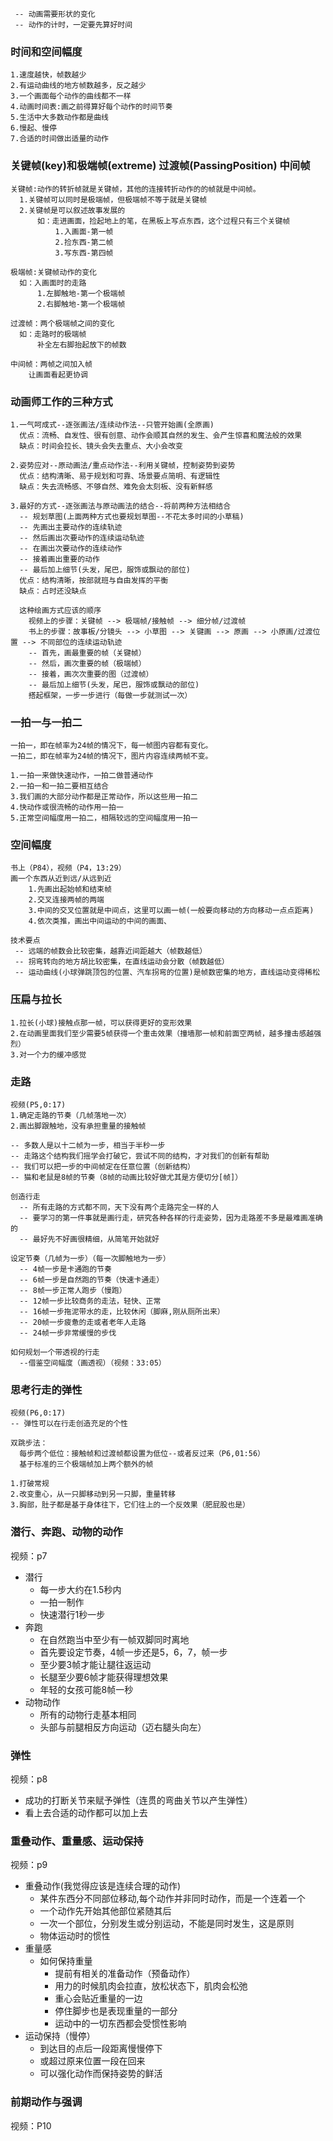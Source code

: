 
```
 -- 动画需要形状的变化
 -- 动作的计时，一定要先算好时间
```
### 时间和空间幅度
```
1.速度越快，帧数越少
2.有运动曲线的地方帧数越多，反之越少
3.一个画面每个动作的曲线都不一样
4.动画时间表:画之前得算好每个动作的时间节奏
5.生活中大多数动作都是曲线
6.慢起、慢停
7.合适的时间做出适量的动作
```

### 关键帧(key)和极端帧(extreme) 过渡帧(PassingPosition) 中间帧
```
关键帧:动作的转折帧就是关键帧，其他的连接转折动作的的帧就是中间帧。
  1.关键帧可以同时是极端帧，但极端帧不等于就是关键帧
  2.关键帧是可以叙述故事发展的
      如：走进画面，捡起地上的笔，在黑板上写点东西，这个过程只有三个关键帧
          1.入画面-第一帧
          2.捡东西-第二帧
          3.写东西-第四帧

极端帧:关键帧动作的变化
  如：入画面时的走路
      1.左脚触地-第一个极端帧
      2.右脚触地-第一个极端帧

过渡帧：两个极端帧之间的变化
  如：走路时的极端帧
      补全左右脚抬起放下的帧数

中间帧：两帧之间加入帧
    让画面看起更协调
```

### 动画师工作的三种方式
```
1.一气呵成式--逐张画法/连续动作法--只管开始画(全原画)
  优点：流畅、自发性、很有创意、动作会顺其自然的发生、会产生惊喜和魔法般的效果
  缺点：时间会拉长、镜头会失去重点、大小会改变

2.姿势应对--原动画法/重点动作法--利用关键帧，控制姿势到姿势
  优点：结构清晰、易于规划和可靠、场景要点简明、有逻辑性
  缺点：失去流畅感、不够自然、难免会太刻板、没有新鲜感

3.最好的方式--逐张画法与原动画法的结合--将前两种方法相结合
  -- 规划草图(上面两种方式也要规划草图--不花太多时间的小草稿)
  -- 先画出主要动作的连续轨迹
  -- 然后画出次要动作的连续运动轨迹
  -- 在画出次要动作的连续动作
  -- 接着画出重要的动作
  -- 最后加上细节(头发，尾巴，服饰或飘动的部位)
  优点：结构清晰，按部就班与自由发挥的平衡
  缺点：占时还没缺点

  这种绘画方式应该的顺序
    视频上的步骤：关键帧 --> 极端帧/接触帧 --> 细分帧/过渡帧
    书上的步骤：故事板/分镜头 --> 小草图 --> 关键画 --> 原画 --> 小原画/过渡位置 --> 不同部位的连续运动轨迹
    -- 首先，画最重要的帧（关键帧）
    -- 然后，画次重要的帧（极端帧）
    -- 接着，画次次重要的图（过渡帧）
    -- 最后加上细节(头发，尾巴，服饰或飘动的部位)
    搭起框架，一步一步进行（每做一步就测试一次）
```
### 一拍一与一拍二
```
一拍一，即在帧率为24帧的情况下，每一帧图内容都有变化。
一拍二，即在帧率为24帧的情况下，图片内容连续两帧不变。

1.一拍一来做快速动作，一拍二做普通动作
2.一拍一和一拍二要相互结合
3.我们画的大部分动作都是正常动作，所以这些用一拍二
4.快动作或很流畅的动作用一拍一
5.正常空间幅度用一拍二，相隔较远的空间幅度用一拍一
```
### 空间幅度
```
书上（P84），视频（P4，13:29）
画一个东西从近到远/从远到近
    1.先画出起始帧和结束帧
    2.交叉连接两帧的两端
    3.中间的交叉位置就是中间点，这里可以画一帧(一般要向移动的方向移动一点点距离)
    4.依次类推，画出中间运动的中间的画面、

技术要点
 -- 远端的帧数会比较密集，越靠近间距越大（帧数越低）
 -- 拐弯转向的地方胡比较密集，在直线运动会分散（帧数越低）
 -- 运动曲线(小球弹跳顶包的位置、汽车拐弯的位置)是帧数密集的地方，直线运动变得稀松

```

### 压扁与拉长
```
1.拉长(小球)接触点那一帧，可以获得更好的变形效果
2.在动画里面我们至少需要5帧获得一个重击效果（撞墙那一帧和前面空两帧，越多撞击感越强烈）
3.对一个力的缓冲感觉
```

### 走路
```
视频(P5,0:17)
1.确定走路的节奏（几帧落地一次）
2.画出脚跟触地，没有承担重量的接触帧

-- 多数人是以十二帧为一步，相当于半秒一步
-- 走路这个结构我们摇学会打破它，尝试不同的结构，才对我们的创新有帮助
-- 我们可以把一步的中间帧定在任意位置（创新结构）
-- 猫和老鼠是8帧的节奏（8帧的动画比较好做尤其是方便切分[帧]）

创造行走
  -- 所有走路的方式都不同，天下没有两个走路完全一样的人
  -- 要学习的第一件事就是画行走，研究各种各样的行走姿势，因为走路差不多是最难画准确的
  -- 最好先不好画很精细，从简笔开始就好

设定节奏（几帧为一步）（每一次脚触地为一步）
  -- 4帧一步是卡通跑的节奏
  -- 6帧一步是自然跑的节奏（快速卡通走）
  -- 8帧一步正常人跑步（慢跑）
  -- 12帧一步比较商务的走法，轻快、正常
  -- 16帧一步拖泥带水的走，比较休闲（脚麻,刚从厕所出来）
  -- 20帧一步疲惫的走或者老年人走路
  -- 24帧一步非常缓慢的步伐

如何规划一个带透视的行走
  --借鉴空间幅度（画透视）（视频：33:05）
```

### 思考行走的弹性
```
视频(P6,0:17)
-- 弹性可以在行走创造充足的个性

双跳步法：
  每步两个低位：接触帧和过渡帧都设置为低位--或者反过来（P6,01:56）
  基于标准的三个极端帧加上两个额外的帧

1.打破常规
2.改变重心，从一只脚移动到另一只脚，重量转移
3.胸部，肚子都是基于身体往下，它们往上的一个反效果（肥屁股也是）
```

### 潜行、奔跑、动物的动作
视频：p7
 - 潜行
   - 每一步大约在1.5秒内
   - 一拍一制作
   - 快速潜行1秒一步
 - 奔跑
   - 在自然跑当中至少有一帧双脚同时离地
   - 首先要设定节奏，4帧一步还是5，6，7，帧一步
   - 至少要3帧才能让腿往返运动
   - 长腿至少要6帧才能获得理想效果
   - 年轻的女孩可能8帧一秒
 - 动物动作
   - 所有的动物行走基本相同
   - 头部与前腿相反方向运动（迈右腿头向左）

### 弹性
视频：p8
 - 成功的打断关节来赋予弹性（连贯的弯曲关节以产生弹性）
 - 看上去合适的动作都可以加上去

### 重叠动作、重量感、运动保持
视频：p9
 - 重叠动作(我觉得应该是连续合理的动作)
   - 某件东西分不同部位移动,每个动作并非同时动作，而是一个连着一个
   - 一个动作先开始其他部位紧随其后
   - 一次一个部位，分别发生或分别运动，不能是同时发生，这是原则
   - 物体运动时的惯性
 - 重量感
   - 如何保持重量
     - 提前有相关的准备动作（预备动作）
     - 用力的时候肌肉会拉直，放松状态下，肌肉会松弛
     - 重心会贴近重量的一边
     - 停住脚步也是表现重量的一部分
     - 运动中的一切东西都会受惯性影响
 - 运动保持（慢停）
   - 到达目的点后一段距离慢慢停下
   - 或超过原来位置一段在回来 
   - 可以强化动作而保持姿势的鲜活

### 前期动作与强调
视频：P10
